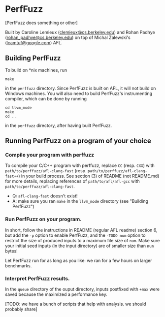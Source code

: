 
# PerfFuzz

[PerfFuzz does something or other]

Built by Caroline Lemieux (clemieux@cs.berkeley.edu) and Rohan Padhye (rohan_padhye@cs.berkeley.edu) on top of Michal Zalewski's  (lcamtuf@google.com) AFL.

## Building PerfFuzz

To build on *nix machines, run

```
make
```
 
 in the ```perffuzz``` directory. Since PerfFuzz is built on AFL, it will not build on Windows machines. You will also need to build PerfFuzz's instrumenting compiler, which can be done by running
 
 ```
 cd llvm_mode
 make
 cd ..
 ```
 in the ```perffuzz``` directory, after having built PerfFuzz.


 ## Running PerfFuzz on a program of your choice
 
 ### Compile your program with perffuzz
 
 To compile your C/C++ program with perffuzz, replace ```CC``` (resp. ```CXX```) with ```path/to/perffuzz/afl-clang-fast``` (resp. ```path/to/perffuzz/afl-clang-fast++```) in your build process. 
 See section (3) of README (not README.md) for more details, replacing references of ```path/to/afl/afl-gcc``` with ```path/to/perffuzz/afl-clang-fast```.
 
-  Q: ```afl-clang-fast``` doesn't exist!
-  A: make sure you ran ```make``` in the ```llvm_mode``` directory (see "Building PerfFuzz")
 

### Run PerfFuzz on your program.

 In short, follow the instructions in README (regular AFL readme) section 6, but add the ```-p``` option to enable PerfFuzz, and the ```-TODO num``` option to restrict the size of produced inputs to a maximum file size of ```num```. Make sure your initial seed inputs (in the input directory) are of smaller size than ```num``` bytes!
 
 Let PerfFuzz run for as long as you like: we ran for a few hours on larger benchmarks.
 
 ### Interpret PerfFuzz results.
 
 In the ```queue``` directory of the ouput directory, inputs postfixed with ```+max``` were saved because the maximized a performance key. 
 
 [TODO: we have a bunch of scripts that help with analysis. we should probably share]
 
